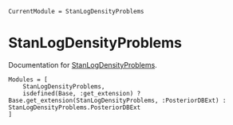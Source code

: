 ```@meta
CurrentModule = StanLogDensityProblems
```

# StanLogDensityProblems

Documentation for [StanLogDensityProblems](https://github.com/sethaxen/StanLogDensityProblems.jl).

```@autodocs
Modules = [
    StanLogDensityProblems,
    isdefined(Base, :get_extension) ? Base.get_extension(StanLogDensityProblems, :PosteriorDBExt) : StanLogDensityProblems.PosteriorDBExt
]
```

